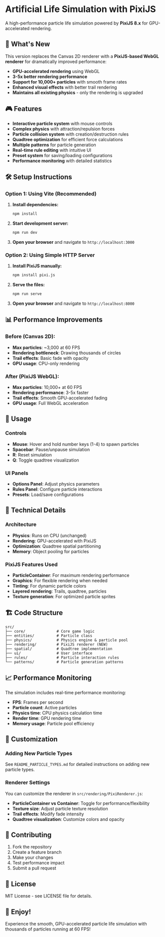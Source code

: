 # Artificial Life Simulation with PixiJS

A high-performance particle life simulation powered by **PixiJS 8.x** for GPU-accelerated rendering.

## 🚀 What's New

This version replaces the Canvas 2D renderer with a **PixiJS-based WebGL renderer** for dramatically improved performance:

- **GPU-accelerated rendering** using WebGL
- **3-5x better rendering performance**
- **Support for 10,000+ particles** with smooth frame rates
- **Enhanced visual effects** with better trail rendering
- **Maintains all existing physics** - only the rendering is upgraded

## 🎮 Features

- **Interactive particle system** with mouse controls
- **Complex physics** with attraction/repulsion forces
- **Particle collision system** with creation/destruction rules
- **Quadtree optimization** for efficient force calculations
- **Multiple patterns** for particle generation
- **Real-time rule editing** with intuitive UI
- **Preset system** for saving/loading configurations
- **Performance monitoring** with detailed statistics

## 🛠️ Setup Instructions

### Option 1: Using Vite (Recommended)

1. **Install dependencies:**

   ```bash
   npm install
   ```

2. **Start development server:**

   ```bash
   npm run dev
   ```

3. **Open your browser** and navigate to `http://localhost:3000`

### Option 2: Using Simple HTTP Server

1. **Install PixiJS manually:**

   ```bash
   npm install pixi.js
   ```

2. **Serve the files:**

   ```bash
   npm run serve
   ```

3. **Open your browser** and navigate to `http://localhost:8000`

## 📊 Performance Improvements

### Before (Canvas 2D):

- **Max particles**: ~3,000 at 60 FPS
- **Rendering bottleneck**: Drawing thousands of circles
- **Trail effects**: Basic fade with opacity
- **GPU usage**: CPU-only rendering

### After (PixiJS WebGL):

- **Max particles**: 10,000+ at 60 FPS
- **Rendering performance**: 3-5x faster
- **Trail effects**: Smooth GPU-accelerated fading
- **GPU usage**: Full WebGL acceleration

## 🎯 Usage

### Controls

- **Mouse**: Hover and hold number keys (1-4) to spawn particles
- **Spacebar**: Pause/unpause simulation
- **R**: Reset simulation
- **Q**: Toggle quadtree visualization

### UI Panels

- **Options Panel**: Adjust physics parameters
- **Rules Panel**: Configure particle interactions
- **Presets**: Load/save configurations

## 🔧 Technical Details

### Architecture

- **Physics**: Runs on CPU (unchanged)
- **Rendering**: GPU-accelerated with PixiJS
- **Optimization**: Quadtree spatial partitioning
- **Memory**: Object pooling for particles

### PixiJS Features Used

- **ParticleContainer**: For maximum rendering performance
- **Graphics**: For flexible rendering when needed
- **Tinting**: For dynamic particle colors
- **Layered rendering**: Trails, quadtree, particles
- **Texture generation**: For optimized particle sprites

## 🏗️ Code Structure

```
src/
├── core/              # Core game logic
├── entities/          # Particle class
├── physics/           # Physics engine & particle pool
├── rendering/         # PixiJS renderer (NEW)
├── spatial/           # Quadtree implementation
├── ui/                # User interface
├── rules/             # Particle interaction rules
└── patterns/          # Particle generation patterns
```

## 📈 Performance Monitoring

The simulation includes real-time performance monitoring:

- **FPS**: Frames per second
- **Particle count**: Active particles
- **Physics time**: CPU physics calculation time
- **Render time**: GPU rendering time
- **Memory usage**: Particle pool efficiency

## 🎨 Customization

### Adding New Particle Types

See `README_PARTICLE_TYPES.md` for detailed instructions on adding new particle types.

### Renderer Settings

You can customize the renderer in `src/rendering/PixiRenderer.js`:

- **ParticleContainer vs Container**: Toggle for performance/flexibility
- **Texture size**: Adjust particle texture resolution
- **Trail effects**: Modify fade intensity
- **Quadtree visualization**: Customize colors and opacity

## 🤝 Contributing

1. Fork the repository
2. Create a feature branch
3. Make your changes
4. Test performance impact
5. Submit a pull request

## 📄 License

MIT License - see LICENSE file for details.

## 🎉 Enjoy!

Experience the smooth, GPU-accelerated particle life simulation with thousands of particles running at 60 FPS!
